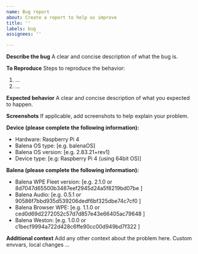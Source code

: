 ```yaml
---
name: Bug report
about: Create a report to help us improve
title: ''
labels: bug
assignees: ''

---
```


**Describe the bug**
A clear and concise description of what the bug is.

**To Reproduce**
Steps to reproduce the behavior:
1. ...
2. ...

**Expected behavior**
A clear and concise description of what you expected to happen.

**Screenshots**
If applicable, add screenshots to help explain your problem.

**Device (please complete the following information):**
 - Hardware: Raspberry Pi 4
 - Balena OS type: [e.g. balenaOS]
 - Balena OS version: [e.g. 2.83.21+rev1]
 - Device type: [e.g: Raspberry Pi 4 (using 64bit OS)]

**Balena (please complete the following information):**
 - Balena WPE Fleet version: [e.g.  2.1.0 or 8d7047d65500b3487eef2945d24a5f8219bd07be ]
 - Balena Audio: [e.g.  0.5.1 or 90586f7bbd935d539206dedf6bf325dbe74c7cf0 ]
 - Balena Browser WPE: [e.g.  1.1.0 or ced0d69d2272052c57d7d857e43e66405ac79648 ]
 - Balena Weston: [e.g.  1.0.0 or c1becf9994a722d428c6ffe90cc00d949bd7f322 ]

**Additional context**
Add any other context about the problem here. Custom envvars, local changes ...
